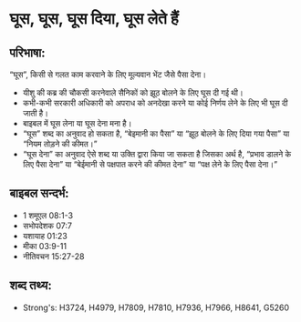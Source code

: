 # घूस, घूस, घूस दिया, घूस लेते हैं #

## परिभाषा: ##

“घूस”, किसी से गलत काम करवाने के लिए मूल्यवान भेंट जैसे पैसा देना।

* यीशु की कब्र की चौकसी करनेवाले सैनिकों को झूठ बोलने के लिए घूस दी गई थी।
* कभी-कभी सरकारी अधिकारी को अपराध को अनदेखा करने या कोई निर्णय लेने के लिए भी घूस दी जाती है।
* बाइबल में घूस लेना या घूस देना मना है।
* “घूस” शब्द का अनुवाद हो सकता है, “बेइमानी का पैसा” या “झूठ बोलने के लिए दिया गया पैसा” या “नियम तोड़ने की कीमत।”
* “घूस देना” का अनुवाद ऐसे शब्द या उक्ति द्वारा किया जा सकता है जिसका अर्थ है, “प्रभाव डालने के लिए पैसा देना” या “बेईमानी से पक्षपात करने की कीमत देना” या “पक्ष लेने के लिए पैसा देना।”

## बाइबल सन्दर्भ: ##

* 1 शमूएल 08:1-3
* सभोपदेशक 07:7
* यशायाह 01:23
* मीका 03:9-11
* नीतिवचन 15:27-28

## शब्द तथ्य: ##

* Strong's: H3724, H4979, H7809, H7810, H7936, H7966, H8641, G5260
